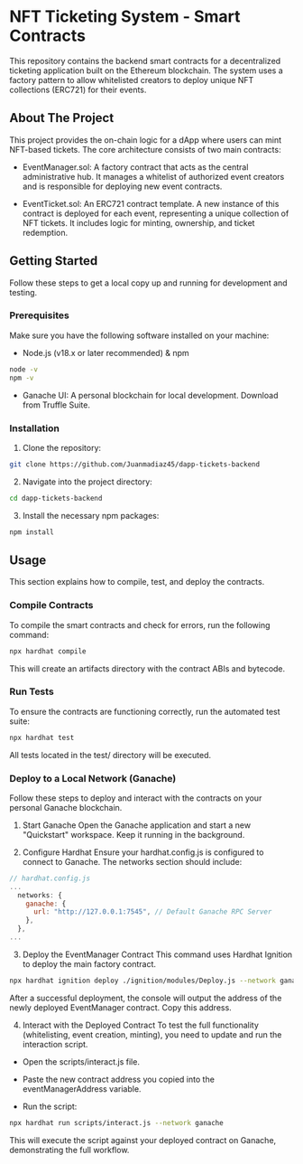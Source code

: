 # NFT Ticketing System - Smart Contracts
This repository contains the backend smart contracts for a decentralized ticketing application built on the Ethereum blockchain. The system uses a factory pattern to allow whitelisted creators to deploy unique NFT collections (ERC721) for their events.

## About The Project
This project provides the on-chain logic for a dApp where users can mint NFT-based tickets. The core architecture consists of two main contracts:

- EventManager.sol: A factory contract that acts as the central administrative hub. It manages a whitelist of authorized event creators and is responsible for deploying new event contracts.

- EventTicket.sol: An ERC721 contract template. A new instance of this contract is deployed for each event, representing a unique collection of NFT tickets. It includes logic for minting, ownership, and ticket redemption.

## Getting Started
Follow these steps to get a local copy up and running for development and testing.

### Prerequisites
Make sure you have the following software installed on your machine:

- Node.js (v18.x or later recommended) & npm

```Bash
node -v
npm -v
```

- Ganache UI: A personal blockchain for local development. Download from Truffle Suite.

### Installation
1. Clone the repository:

```Bash
git clone https://github.com/Juanmadiaz45/dapp-tickets-backend
```

2. Navigate into the project directory:

```Bash
cd dapp-tickets-backend
```

3. Install the necessary npm packages:

```Bash
npm install
```

## Usage
This section explains how to compile, test, and deploy the contracts.

### Compile Contracts
To compile the smart contracts and check for errors, run the following command:

```Bash
npx hardhat compile
```

This will create an artifacts directory with the contract ABIs and bytecode.

### Run Tests
To ensure the contracts are functioning correctly, run the automated test suite:

```Bash
npx hardhat test
```

All tests located in the test/ directory will be executed.

### Deploy to a Local Network (Ganache)
Follow these steps to deploy and interact with the contracts on your personal Ganache blockchain.

1. Start Ganache
Open the Ganache application and start a new "Quickstart" workspace. Keep it running in the background.

2. Configure Hardhat
Ensure your hardhat.config.js is configured to connect to Ganache. The networks section should include:

```JavaScript
// hardhat.config.js
...
  networks: {
    ganache: {
      url: "http://127.0.0.1:7545", // Default Ganache RPC Server
    },
  },
...
```

3. Deploy the EventManager Contract
This command uses Hardhat Ignition to deploy the main factory contract.

```Bash
npx hardhat ignition deploy ./ignition/modules/Deploy.js --network ganache
```

After a successful deployment, the console will output the address of the newly deployed EventManager contract. Copy this address.

4. Interact with the Deployed Contract
To test the full functionality (whitelisting, event creation, minting), you need to update and run the interaction script.

- Open the scripts/interact.js file.

- Paste the new contract address you copied into the eventManagerAddress variable.

- Run the script:

```Bash
npx hardhat run scripts/interact.js --network ganache
```

This will execute the script against your deployed contract on Ganache, demonstrating the full workflow.